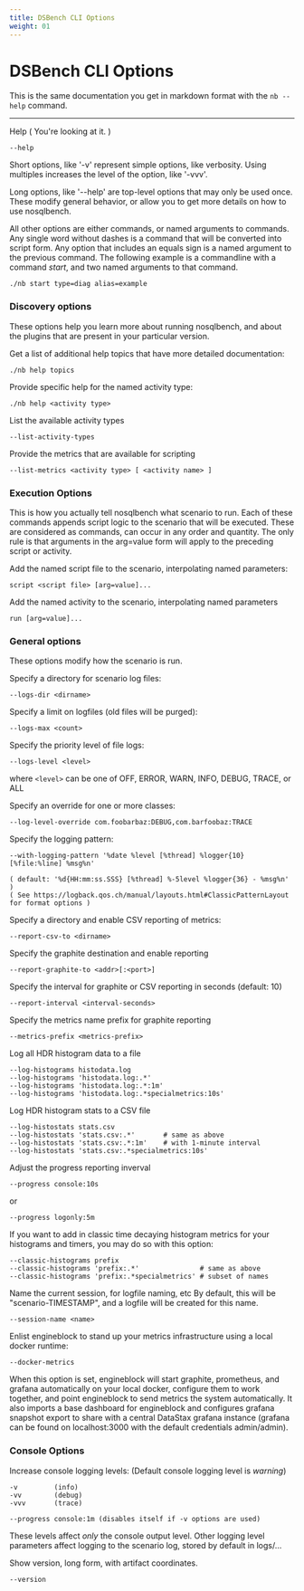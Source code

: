 ```yaml
---
title: DSBench CLI Options
weight: 01
---
```


# DSBench CLI Options

This is the same documentation you get in markdown format with the
`nb --help` command.

---------------------------------------


Help ( You're looking at it. )

    --help

Short options, like '-v' represent simple options, like verbosity.
Using multiples increases the level of the option, like '-vvv'.

Long options, like '--help' are top-level options that may only be
used once. These modify general behavior, or allow you to get more
details on how to use nosqlbench.

All other options are either commands, or named arguments to commands.
Any single word without dashes is a command that will be converted
into script form. Any option that includes an equals sign is a
named argument to the previous command. The following example
is a commandline with a command *start*, and two named arguments
to that command.

    ./nb start type=diag alias=example    

### Discovery options ###

These options help you learn more about running nosqlbench, and
about the plugins that are present in your particular version.

Get a list of additional help topics that have more detailed
documentation:

    ./nb help topics

Provide specific help for the named activity type:

    ./nb help <activity type>

List the available activity types

    --list-activity-types

Provide the metrics that are available for scripting

    --list-metrics <activity type> [ <activity name> ]

### Execution Options ###

This is how you actually tell nosqlbench what scenario to run. Each of these
commands appends script logic to the scenario that will be executed.
These are considered as commands, can occur in any order and quantity.
The only rule is that arguments in the arg=value form will apply to
the preceding script or activity.

Add the named script file to the scenario, interpolating named parameters:

    script <script file> [arg=value]...

Add the named activity to the scenario, interpolating named parameters

    run [arg=value]...

### General options ###

These options modify how the scenario is run.

Specify a directory for scenario log files:

    --logs-dir <dirname>

Specify a limit on logfiles (old files will be purged):

    --logs-max <count>

Specify the priority level of file logs:

    --logs-level <level>

where `<level>` can be one of OFF, ERROR, WARN, INFO, DEBUG, TRACE, or ALL

Specify an override for one or more classes:

    --log-level-override com.foobarbaz:DEBUG,com.barfoobaz:TRACE

Specify the logging pattern:

    --with-logging-pattern '%date %level [%thread] %logger{10} [%file:%line] %msg%n'

    ( default: '%d{HH:mm:ss.SSS} [%thread] %-5level %logger{36} - %msg%n' )
    ( See https://logback.qos.ch/manual/layouts.html#ClassicPatternLayout for format options )

Specify a directory and enable CSV reporting of metrics:

    --report-csv-to <dirname>

Specify the graphite destination and enable reporting

    --report-graphite-to <addr>[:<port>]

Specify the interval for graphite or CSV reporting in seconds (default: 10)

    --report-interval <interval-seconds>

Specify the metrics name prefix for graphite reporting

    --metrics-prefix <metrics-prefix>

Log all HDR histogram data to a file

    --log-histograms histodata.log
    --log-histograms 'histodata.log:.*'
    --log-histograms 'histodata.log:.*:1m'
    --log-histograms 'histodata.log:.*specialmetrics:10s'

Log HDR histogram stats to a CSV file

    --log-histostats stats.csv
    --log-histostats 'stats.csv:.*'       # same as above
    --log-histostats 'stats.csv:.*:1m'    # with 1-minute interval
    --log-histostats 'stats.csv:.*specialmetrics:10s'

Adjust the progress reporting inverval

    --progress console:10s

or

    --progress logonly:5m

If you want to add in classic time decaying histogram metrics
for your histograms and timers, you may do so with this option:

    --classic-histograms prefix
    --classic-histograms 'prefix:.*'               # same as above
    --classic-histograms 'prefix:.*specialmetrics' # subset of names


Name the current session, for logfile naming, etc
By default, this will be "scenario-TIMESTAMP", and a logfile will be created
for this name.

    --session-name <name>

Enlist engineblock to stand up your metrics infrastructure using a local docker runtime:

    --docker-metrics

When this option is set, engineblock will start graphite, prometheus, and grafana automatically on your local docker, configure them to work together, and point engineblock to send metrics the system automatically. It also imports a base dashboard for engineblock and configures grafana snapshot export to share with a central DataStax grafana instance (grafana can be found on localhost:3000 with the default credentials admin/admin).


### Console Options ###
Increase console logging levels: (Default console logging level is *warning*)

    -v         (info)         
    -vv        (debug)
    -vvv       (trace)

    --progress console:1m (disables itself if -v options are used)

These levels affect *only* the console output level. Other logging level
parameters affect logging to the scenario log, stored by default in logs/...

Show version, long form, with artifact coordinates.

    --version
